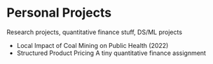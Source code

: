 # Personal Projects
Research projects, quantitative finance stuff, DS/ML projects
* Local Impact of Coal Mining on Public Health (2022)
* Structured Product Pricing
A tiny quantitative finance assignment
